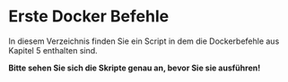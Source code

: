 # Erste Docker Befehle

In diesem Verzeichnis finden Sie ein Script in dem die Dockerbefehle aus Kapitel 5 enthalten sind. 

**Bitte sehen Sie sich die Skripte genau an, bevor Sie sie ausführen!**